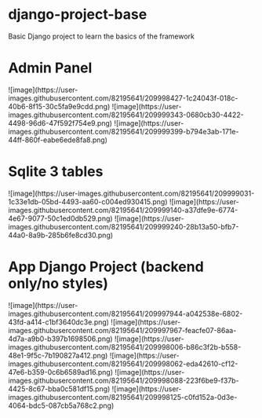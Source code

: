 # django-project-base
Basic Django project to learn the basics of the framework



<h1>Admin Panel</h1>
![image](https://user-images.githubusercontent.com/82195641/209998427-1c24043f-018c-40b6-8f15-30c5fa9e9cdd.png)
![image](https://user-images.githubusercontent.com/82195641/209999343-0680cb30-4422-4498-96d6-47f592f754e9.png)
![image](https://user-images.githubusercontent.com/82195641/209999399-b794e3ab-171e-44ff-860f-eabe6ede8fa8.png)


<h1>Sqlite 3 tables</h1>
![image](https://user-images.githubusercontent.com/82195641/209999031-1c33e1db-05bd-4493-aa60-c004ed930415.png)
![image](https://user-images.githubusercontent.com/82195641/209999140-a37dfe9e-6774-4e67-9077-50c1ed0db529.png)
![image](https://user-images.githubusercontent.com/82195641/209999240-28b13a50-bfb7-44a0-8a9b-285b6fe8cd30.png)




<h1>App Django Project (backend only/no styles)</h1>
![image](https://user-images.githubusercontent.com/82195641/209997944-a042538e-6802-43fd-a414-c1bf3640dc3e.png)
![image](https://user-images.githubusercontent.com/82195641/209997967-feacfe07-86aa-4d7a-a9b0-b397b1698506.png)
![image](https://user-images.githubusercontent.com/82195641/209998006-b86c3f2b-b558-48e1-9f5c-7b190827a412.png)
![image](https://user-images.githubusercontent.com/82195641/209998062-eda42610-cf12-47e6-b359-0c6b6589ad16.png)
![image](https://user-images.githubusercontent.com/82195641/209998088-223f6be9-f37b-4425-8c67-bba0c581df15.png)
![image](https://user-images.githubusercontent.com/82195641/209998125-c0fd152a-0d3e-4064-bdc5-087cb5a768c2.png)
